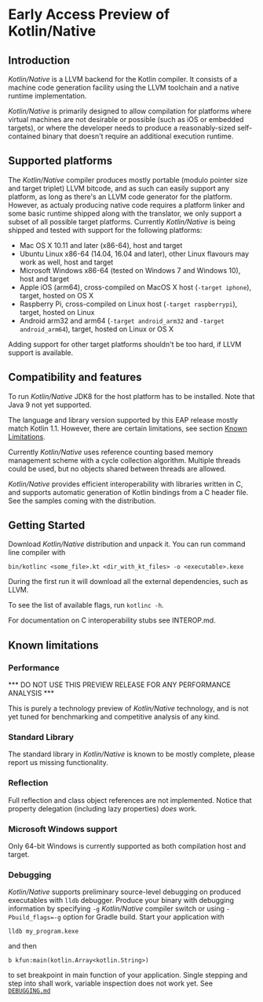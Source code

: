 # Early Access Preview of Kotlin/Native #

## Introduction ##

 _Kotlin/Native_ is a LLVM backend for the Kotlin compiler. It consists of a machine code generation facility using
the LLVM toolchain and a native runtime implementation.

 _Kotlin/Native_ is primarily designed to allow compilation for platforms where
virtual machines are not desirable or possible (such as iOS or embedded targets),
or where the developer needs to produce a reasonably-sized self-contained binary
that doesn't require an additional execution runtime.

## Supported platforms ##

The _Kotlin/Native_ compiler produces mostly portable (modulo pointer size and target
triplet) LLVM bitcode, and as such can easily support any platform, as long as there's an LLVM
code generator for the platform.
 However, as actualy producing native code requires a platform linker and some
basic runtime shipped along with the translator, we only support a subset of all possible
target platforms. Currently _Kotlin/Native_ is being shipped and tested with support for
the following platforms:

 * Mac OS X 10.11 and later (x86-64), host and target
 * Ubuntu Linux x86-64 (14.04, 16.04 and later), other Linux flavours may work as well, host and target
 * Microsoft Windows x86-64 (tested on Windows 7 and Windows 10), host and target
 * Apple iOS (arm64), cross-compiled on MacOS X host (`-target iphone`), target, hosted on OS X
 * Raspberry Pi, cross-compiled on Linux host (`-target raspberrypi`), target, hosted on Linux
 * Android arm32 and arm64 (`-target android_arm32` and `-target android_arm64`), target, hosted on Linux or OS X

 Adding support for other target platforms shouldn't be too hard, if LLVM support
 is available.

 ## Compatibility and features ##

To run _Kotlin/Native_ JDK8 for the host platform has to be installed.
Note that Java 9 not yet supported.

The language and library version supported by this EAP release mostly match Kotlin 1.1.
However, there are certain limitations, see section [Known Limitations](#limitations).

 Currently _Kotlin/Native_ uses reference counting based memory management scheme with a cycle
collection algorithm. Multiple threads could be used, but no objects shared 
between threads are allowed.

_Kotlin/Native_ provides efficient interoperability with libraries written in C, and supports
automatic generation of Kotlin bindings from a C header file.
See the samples coming with the distribution.

  ## Getting Started ##

 Download _Kotlin/Native_ distribution and unpack it. You can run command line compiler with

	bin/kotlinc <some_file>.kt <dir_with_kt_files> -o <executable>.kexe

  During the first run it will download all the external dependencies, such as LLVM.

To see the list of available flags, run `kotlinc -h`.

For documentation on C interoperability stubs see INTEROP.md.

 ## <a name="limitations"></a>Known limitations ##

 ### Performance ###

 *** DO NOT USE THIS PREVIEW RELEASE FOR ANY PERFORMANCE ANALYSIS ***

 This is purely a technology preview of _Kotlin/Native_ technology, and is not yet tuned
for benchmarking and competitive analysis of any kind.

### Standard Library ###

  The standard library in _Kotlin/Native_ is known to be mostly complete, please report us 
missing functionality.

### Reflection ###

Full reflection and class object references are not implemented.
Notice that property delegation (including lazy properties) *does* work.

### Microsoft Windows support ###

 Only 64-bit Windows is currently supported as both compilation host and target.

### Debugging ###

 _Kotlin/Native_ supports preliminary source-level debugging on produced executables with `lldb` debugger.
 Produce your binary with debugging information by specifying `-g` _Kotlin/Native_ compiler switch or 
 using `-Pbuild_flags=-g` option for Gradle build. Start your application with 
    
    lldb my_program.kexe
 
 and then 
    
    b kfun:main(kotlin.Array<kotlin.String>)

to set breakpoint in main function of your application. Single stepping and step into shall work, 
variable inspection does not work yet. See [`DEBUGGING.md`](https://github.com/JetBrains/kotlin-native/blob/master/DEBUGGING.md)